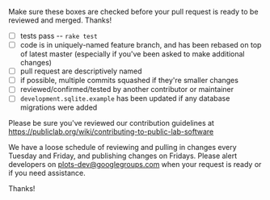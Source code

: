 Make sure these boxes are checked before your pull request is ready to be reviewed and merged. Thanks!

* [ ] tests pass -- `rake test`
* [ ] code is in uniquely-named feature branch, and has been rebased on top of latest master (especially if you've been asked to make additional changes)
* [ ] pull request are descriptively named
* [ ] if possible, multiple commits squashed if they're smaller changes
* [ ] reviewed/confirmed/tested by another contributor or maintainer
* [ ] `development.sqlite.example` has been updated if any database migrations were added

Please be sure you've reviewed our contribution guidelines at https://publiclab.org/wiki/contributing-to-public-lab-software

We have a loose schedule of reviewing and pulling in changes every Tuesday and Friday, and publishing changes on Fridays. Please alert developers on plots-dev@googlegroups.com when your request is ready or if you need assistance.

Thanks!
